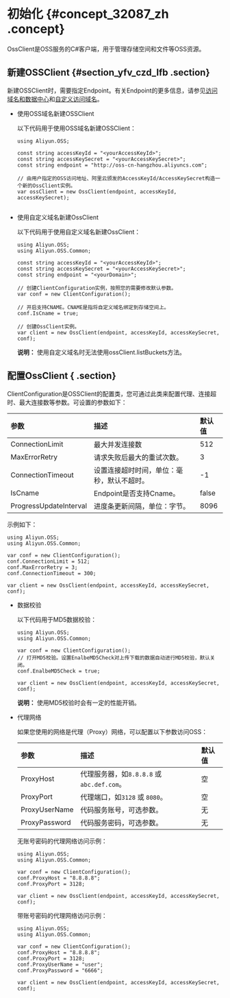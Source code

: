 # 初始化 {#concept_32087_zh .concept}

OssClient是OSS服务的C\#客户端，用于管理存储空间和文件等OSS资源。

## 新建OSSClient {#section_yfv_czd_lfb .section}

新建OSSClient时，需要指定Endpoint。有关Endpoint的更多信息，请参见[访问域名和数据中心](../../../../cn.zh-CN/开发指南/访问域名和数据中心.md#)和[自定义访问域名](../../../../cn.zh-CN/开发指南/访问与控制/绑定自定义域名.md#)。

-   使用OSS域名新建OSSClient

    以下代码用于使用OSS域名新建OSSClient：

    ```language-csharp
    using Aliyun.OSS;
    
    const string accessKeyId = "<yourAccessKeyId>";
    const string accessKeySecret = "<yourAccessKeySecret>";
    const string endpoint = "http://oss-cn-hangzhou.aliyuncs.com";
    
    // 由用户指定的OSS访问地址、阿里云颁发的AccessKeyId/AccessKeySecret构造一个新的OssClient实例。
    var ossClient = new OssClient(endpoint, accessKeyId, accessKeySecret);
    
    
    ```

-   使用自定义域名新建OssClient

    以下代码用于使用自定义域名新建OssClient：

    ```language-csharp
    using Aliyun.OSS;
    using Aliyun.OSS.Common;
    
    const string accessKeyId = "<yourAccessKeyId>";
    const string accessKeySecret = "<yourAccessKeySecret>";
    const string endpoint = "<yourDomain>";
    
    // 创建ClientConfiguration实例，按照您的需要修改默认参数。
    var conf = new ClientConfiguration();
    
    // 开启支持CNAME。CNAME是指将自定义域名绑定到存储空间上。
    conf.IsCname = true;
    
    // 创建OssClient实例。
    var client = new OssClient(endpoint, accessKeyId, accessKeySecret, conf);
    
    ```

    **说明：** 使用自定义域名时无法使用ossClient.listBuckets方法。


## 配置OssClient { .section}

ClientConfiguration是OSSClient的配置类，您可通过此类来配置代理、连接超时、最大连接数等参数。可设置的参数如下：

|参数|描述|默认值|
|:-|:-|:--|
|ConnectionLimit|最大并发连接数|512|
|MaxErrorRetry|请求失败后最大的重试次数。|3|
|ConnectionTimeout|设置连接超时时间，单位：毫秒，默认不超时。|-1|
|IsCname|Endpoint是否支持Cname。|false|
|ProgressUpdateInterval|进度条更新间隔，单位：字节。|8096|

示例如下：

```language-csharp
using Aliyun.OSS;
using Aliyun.OSS.Common;

var conf = new ClientConfiguration();
conf.ConnectionLimit = 512;
conf.MaxErrorRetry = 3;
conf.ConnectionTimeout = 300;

var client = new OssClient(endpoint, accessKeyId, accessKeySecret, conf);

```

-   数据校验

    以下代码用于MD5数据校验：

    ```language-csharp
    using Aliyun.OSS;
    using Aliyun.OSS.Common;
    
    var conf = new ClientConfiguration();
    // 打开MD5校验。设置EnalbeMD5Check对上传下载的数据自动进行MD5校验，默认关闭。
    conf.EnalbeMD5Check = true;
    
    var client = new OssClient(endpoint, accessKeyId, accessKeySecret, conf);
    
    ```

    **说明：** 使用MD5校验时会有一定的性能开销。

-   代理网络

    如果您使用的网络是代理（Proxy）网络，可以配置以下参数访问OSS：

    |参数|描述|默认值|
    |:-|:-|:--|
    |ProxyHost|代理服务器，如`8.8.8.8` 或 `abc.def.com`。|空|
    |ProxyPort|代理端口，如`3128` 或 `8080`。|空|
    |ProxyUserName|代码服务账号，可选参数。|无|
    |ProxyPassword|代码服务密码，可选参数。|无|

    无账号密码的代理网络访问示例：

    ```language-csharp
    using Aliyun.OSS;
    using Aliyun.OSS.Common;
    
    var conf = new ClientConfiguration();
    conf.ProxyHost = "8.8.8.8";
    conf.ProxyPort = 3128;
    
    var client = new OssClient(endpoint, accessKeyId, accessKeySecret, conf);
    
    ```

    带账号密码的代理网络访问示例：

    ```language-csharp
    using Aliyun.OSS;
    using Aliyun.OSS.Common;
    
    var conf = new ClientConfiguration();
    conf.ProxyHost = "8.8.8.8";
    conf.ProxyPort = 3128;
    conf.ProxyUserName = "user";
    conf.ProxyPassword = "6666";
    
    var client = new OssClient(endpoint, accessKeyId, accessKeySecret, conf);
    
    ```


